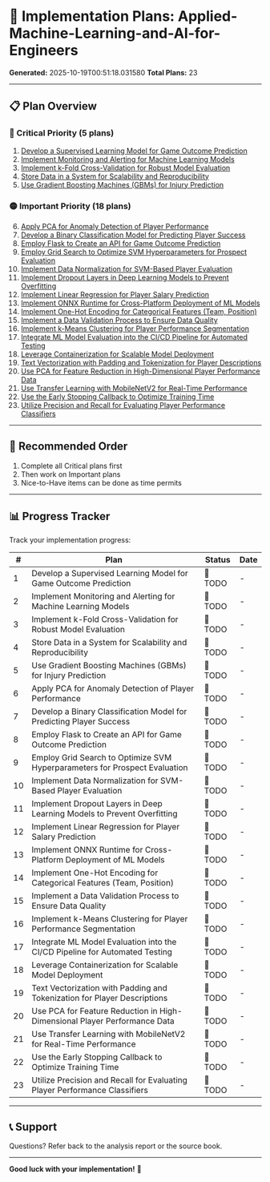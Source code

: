 # 🚀 Implementation Plans: Applied-Machine-Learning-and-AI-for-Engineers

**Generated:** 2025-10-19T00:51:18.031580
**Total Plans:** 23

---

## 📋 Plan Overview

### 🔴 Critical Priority (5 plans)

1. [Develop a Supervised Learning Model for Game Outcome Prediction](01_Develop_a_Supervised_Learning_Model_for_Game_Outcome_Prediction.md)
2. [Implement Monitoring and Alerting for Machine Learning Models](02_Implement_Monitoring_and_Alerting_for_Machine_Learning_Models.md)
3. [Implement k-Fold Cross-Validation for Robust Model Evaluation](03_Implement_k-Fold_Cross-Validation_for_Robust_Model_Evaluation.md)
4. [Store Data in a System for Scalability and Reproducibility](04_Store_Data_in_a_System_for_Scalability_and_Reproducibility.md)
5. [Use Gradient Boosting Machines (GBMs) for Injury Prediction](05_Use_Gradient_Boosting_Machines_GBMs_for_Injury_Prediction.md)

### 🟡 Important Priority (18 plans)

6. [Apply PCA for Anomaly Detection of Player Performance](06_Apply_PCA_for_Anomaly_Detection_of_Player_Performance.md)
7. [Develop a Binary Classification Model for Predicting Player Success](07_Develop_a_Binary_Classification_Model_for_Predicting_Player_Success.md)
8. [Employ Flask to Create an API for Game Outcome Prediction](08_Employ_Flask_to_Create_an_API_for_Game_Outcome_Prediction.md)
9. [Employ Grid Search to Optimize SVM Hyperparameters for Prospect Evaluation](09_Employ_Grid_Search_to_Optimize_SVM_Hyperparameters_for_Prospect_Evaluation.md)
10. [Implement Data Normalization for SVM-Based Player Evaluation](10_Implement_Data_Normalization_for_SVM-Based_Player_Evaluation.md)
11. [Implement Dropout Layers in Deep Learning Models to Prevent Overfitting](11_Implement_Dropout_Layers_in_Deep_Learning_Models_to_Prevent_Overfitting.md)
12. [Implement Linear Regression for Player Salary Prediction](12_Implement_Linear_Regression_for_Player_Salary_Prediction.md)
13. [Implement ONNX Runtime for Cross-Platform Deployment of ML Models](13_Implement_ONNX_Runtime_for_Cross-Platform_Deployment_of_ML_Models.md)
14. [Implement One-Hot Encoding for Categorical Features (Team, Position)](14_Implement_One-Hot_Encoding_for_Categorical_Features_Team_Position.md)
15. [Implement a Data Validation Process to Ensure Data Quality](15_Implement_a_Data_Validation_Process_to_Ensure_Data_Quality.md)
16. [Implement k-Means Clustering for Player Performance Segmentation](16_Implement_k-Means_Clustering_for_Player_Performance_Segmentation.md)
17. [Integrate ML Model Evaluation into the CI/CD Pipeline for Automated Testing](17_Integrate_ML_Model_Evaluation_into_the_CICD_Pipeline_for_Automated_Testing.md)
18. [Leverage Containerization for Scalable Model Deployment](18_Leverage_Containerization_for_Scalable_Model_Deployment.md)
19. [Text Vectorization with Padding and Tokenization for Player Descriptions](19_Text_Vectorization_with_Padding_and_Tokenization_for_Player_Descriptions.md)
20. [Use PCA for Feature Reduction in High-Dimensional Player Performance Data](20_Use_PCA_for_Feature_Reduction_in_High-Dimensional_Player_Performance_Data.md)
21. [Use Transfer Learning with MobileNetV2 for Real-Time Performance](21_Use_Transfer_Learning_with_MobileNetV2_for_Real-Time_Performance.md)
22. [Use the Early Stopping Callback to Optimize Training Time](22_Use_the_Early_Stopping_Callback_to_Optimize_Training_Time.md)
23. [Utilize Precision and Recall for Evaluating Player Performance Classifiers](23_Utilize_Precision_and_Recall_for_Evaluating_Player_Performance_Classifiers.md)

---

## 🎯 Recommended Order

1. Complete all Critical plans first
2. Then work on Important plans
3. Nice-to-Have items can be done as time permits

---

## 📊 Progress Tracker

Track your implementation progress:

| # | Plan | Status | Date |
|---|------|--------|------|
| 1 | Develop a Supervised Learning Model for Game Outcome Prediction | 🔲 TODO | - |
| 2 | Implement Monitoring and Alerting for Machine Learning Models | 🔲 TODO | - |
| 3 | Implement k-Fold Cross-Validation for Robust Model Evaluation | 🔲 TODO | - |
| 4 | Store Data in a System for Scalability and Reproducibility | 🔲 TODO | - |
| 5 | Use Gradient Boosting Machines (GBMs) for Injury Prediction | 🔲 TODO | - |
| 6 | Apply PCA for Anomaly Detection of Player Performance | 🔲 TODO | - |
| 7 | Develop a Binary Classification Model for Predicting Player Success | 🔲 TODO | - |
| 8 | Employ Flask to Create an API for Game Outcome Prediction | 🔲 TODO | - |
| 9 | Employ Grid Search to Optimize SVM Hyperparameters for Prospect Evaluation | 🔲 TODO | - |
| 10 | Implement Data Normalization for SVM-Based Player Evaluation | 🔲 TODO | - |
| 11 | Implement Dropout Layers in Deep Learning Models to Prevent Overfitting | 🔲 TODO | - |
| 12 | Implement Linear Regression for Player Salary Prediction | 🔲 TODO | - |
| 13 | Implement ONNX Runtime for Cross-Platform Deployment of ML Models | 🔲 TODO | - |
| 14 | Implement One-Hot Encoding for Categorical Features (Team, Position) | 🔲 TODO | - |
| 15 | Implement a Data Validation Process to Ensure Data Quality | 🔲 TODO | - |
| 16 | Implement k-Means Clustering for Player Performance Segmentation | 🔲 TODO | - |
| 17 | Integrate ML Model Evaluation into the CI/CD Pipeline for Automated Testing | 🔲 TODO | - |
| 18 | Leverage Containerization for Scalable Model Deployment | 🔲 TODO | - |
| 19 | Text Vectorization with Padding and Tokenization for Player Descriptions | 🔲 TODO | - |
| 20 | Use PCA for Feature Reduction in High-Dimensional Player Performance Data | 🔲 TODO | - |
| 21 | Use Transfer Learning with MobileNetV2 for Real-Time Performance | 🔲 TODO | - |
| 22 | Use the Early Stopping Callback to Optimize Training Time | 🔲 TODO | - |
| 23 | Utilize Precision and Recall for Evaluating Player Performance Classifiers | 🔲 TODO | - |

---

## 📞 Support

Questions? Refer back to the analysis report or the source book.

---

**Good luck with your implementation!** 🚀
